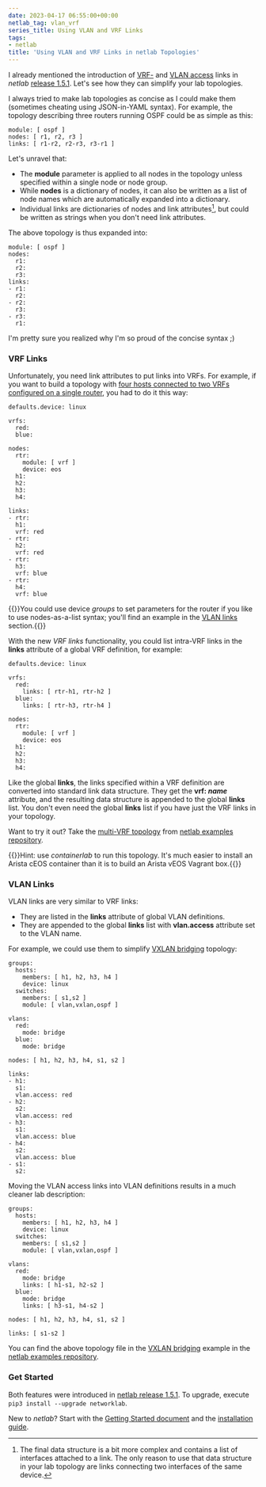 ```yaml
---
date: 2023-04-17 06:55:00+00:00
netlab_tag: vlan_vrf
series_title: Using VLAN and VRF Links
tags:
- netlab
title: 'Using VLAN and VRF Links in netlab Topologies'
---
```

I already mentioned the introduction of [VRF-](https://netsim-tools.readthedocs.io/en/latest/module/vrf.html#module-vrf-links) and [VLAN access](https://netsim-tools.readthedocs.io/en/latest/module/vlan.html#module-vlan-creating-access-links) links in
_netlab_ [release 1.5.1](https://netsim-tools.readthedocs.io/en/latest/release/1.5.html#release-1-5-1). Let's see how they can simplify your lab topologies.

I always tried to make lab topologies as concise as I could make them (sometimes cheating using JSON-in-YAML syntax). For example, the topology describing three routers running OSPF could be as simple as this:

```
module: [ ospf ]
nodes: [ r1, r2, r3 ]
links: [ r1-r2, r2-r3, r3-r1 ]
```

Let's unravel that:
<!--more-->
* The **module** parameter is applied to all nodes in the topology unless specified within a single node or node group.
* While **nodes** is a dictionary of nodes, it can also be written as a list of node names which are automatically expanded into a dictionary.
* Individual links are dictionaries of nodes and link attributes[^INTF], but could be written as strings when you don't need link attributes.

[^INTF]: The final data structure is a bit more complex and contains a list of interfaces attached to a link. The only reason to use that data structure in your lab topology are links connecting two interfaces of the same device.

The above topology is thus expanded into:

```
module: [ ospf ]
nodes:
  r1:
  r2:
  r3:
links:
- r1:
  r2:
- r2:
  r3:
- r3:
  r1:
```

I'm pretty sure you realized why I'm so proud of the concise syntax ;)

### VRF Links

Unfortunately, you need link attributes to put links into VRFs. For example, if you want to build a topology with [four hosts connected to two VRFs configured on a single router](/2022/04/netsim-vrf-lite.html), you had to do it this way:

```
defaults.device: linux

vrfs:
  red:
  blue:

nodes:
  rtr:
    module: [ vrf ]
    device: eos
  h1:
  h2:
  h3:
  h4:

links:
- rtr:
  h1:
  vrf: red
- rtr:
  h2:
  vrf: red
- rtr:
  h3:
  vrf: blue
- rtr:
  h4:
  vrf: blue
```

{{<note info>}}You could use device *groups* to set parameters for the router if you like to use nodes-as-a-list syntax; you'll find an example in the [VLAN links](#vlan-links) section.{{</note>}}

With the new *VRF links* functionality, you could list intra-VRF links in the **links** attribute of a global VRF definition, for example:

```
defaults.device: linux

vrfs:
  red:
    links: [ rtr-h1, rtr-h2 ]
  blue:
    links: [ rtr-h3, rtr-h4 ]

nodes:
  rtr:
    module: [ vrf ]
    device: eos
  h1:
  h2:
  h3:
  h4:
```

Like the global **links**, the links specified within a VRF definition are converted into standard link data structure. They get the **vrf: *name*** attribute, and the resulting data structure is appended to the global **links** list. You don't even need the global **links** list if you have just the VRF links in your topology.

Want to try it out? Take the [multi-VRF topology](https://github.com/ipspace/netlab-examples/blob/master/VRF/vrf-lite-hosts/multi-vrf.yml) from [netlab examples repository](https://github.com/ipspace/netlab-examples/blob/master/VRF/vrf-lite-hosts/multi-vrf.yml).

{{<note info>}}Hint: use *containerlab* to run this topology. It's much easier to install an Arista cEOS container than it is to build an Arista vEOS Vagrant box.{{</note>}}

### VLAN Links

VLAN links are very similar to VRF links:

* They are listed in the **links** attribute of global VLAN definitions.
* They are appended to the global **links** list with **vlan.access** attribute set to the VLAN name.

For example, we could use them to simplify [VXLAN bridging](/2022/09/netlab-vxlan-bridging.html) topology:

```
groups:
  hosts:
    members: [ h1, h2, h3, h4 ]
    device: linux
  switches:
    members: [ s1,s2 ]
    module: [ vlan,vxlan,ospf ]

vlans:
  red:
    mode: bridge
  blue:
    mode: bridge

nodes: [ h1, h2, h3, h4, s1, s2 ]

links:
- h1:
  s1:
  vlan.access: red
- h2:
  s2:
  vlan.access: red
- h3:
  s1:
  vlan.access: blue
- h4:
  s2:
  vlan.access: blue
- s1:
  s2:
```

Moving the VLAN access links into VLAN definitions results in a much cleaner lab description:

```
groups:
  hosts:
    members: [ h1, h2, h3, h4 ]
    device: linux
  switches:
    members: [ s1,s2 ]
    module: [ vlan,vxlan,ospf ]

vlans:
  red:
    mode: bridge
    links: [ h1-s1, h2-s2 ]
  blue:
    mode: bridge
    links: [ h3-s1, h4-s2 ]

nodes: [ h1, h2, h3, h4, s1, s2 ]

links: [ s1-s2 ]
```

You can find the above topology file in the [VXLAN bridging](https://github.com/ipspace/netlab-examples/tree/master/VXLAN/vxlan-bridging) example in the [netlab examples repository](https://github.com/ipspace/netlab-examples/).

### Get Started

Both features were introduced in [netlab release 1.5.1](https://netsim-tools.readthedocs.io/en/latest/release/1.5.html#release-1-5-1). To upgrade, execute `pip3 install --upgrade networklab`.

New to *netlab*? Start with the [Getting Started document](https://netsim-tools.readthedocs.io/en/latest/tutorials.html) and the [installation guide](https://netsim-tools.readthedocs.io/en/latest/install.html).

